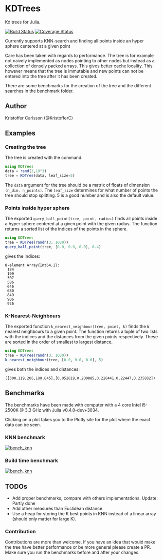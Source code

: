 # KDTrees

Kd trees for Julia.

[![Build Status](https://travis-ci.org/KristofferC/KDTrees.jl.svg?branch=master)](https://travis-ci.org/KristofferC/KDTrees.jl) [![Coverage Status](https://coveralls.io/repos/KristofferC/KDTrees.jl/badge.svg)](https://coveralls.io/r/KristofferC/KDTrees.jl)

Currently supports KNN-search and finding all points inside an hyper sphere centered at a given point

Care has been taken with regards to performance. The tree is for example not naively implemented as nodes pointing to other nodes but instead as a collection of densely packed arrays. This gives better cache locality. This
however means that the tree is immutable and new points can not be entered into the tree after it has been created.

There are some benchmarks for the creation of the tree and the different searches in the benchmark folder. 

## Author
Kristoffer Carlsson (@KristofferC)

## Examples

### Creating the tree

The tree is created with the command:
```julia
using KDTrees
data = rand(3,10^3)
tree = KDTree(data, leaf_size=5)
```
The `data` argument for the tree should be a matrix of floats of dimension `(n_dim, n_points)`. The `leaf_size` determines for what number of points the tree should stop splitting. 5 is a good number and is also the default value.

### Points inside hyper sphere

The exported `query_ball_point(tree, point, radius)` finds all points inside a hyper sphere centered at a given point with the given radius. The function
returns a sorted list of the indices of the points in the sphere.

```julia
using KDTrees
tree = KDTree(randn(3, 1000))
query_ball_point(tree, [0.0, 0.0, 0.0], 0.4)
```
gives the indices:
```
8-element Array{Int64,1}:
 184
 199
 307
 586
 646
 680
 849
 906
 926
```

### K-Nearest-Neighbours

The exported function `k_nearest_neighbour(tree, point, k)` finds the *k* nearest neighbours to a given point. The function returns a tuple of two lists with the indices and the distances from the given points respectively. These are sorted in the order of smallest to largest distance.

```julia
using KDTrees
tree = KDTree(randn(3, 1000))
k_nearest_neighbour(tree, [0.0, 0.0, 0.0], 5)
```
gives both the indices and distances:
```
([300,119,206,180,845],[0.052019,0.200885,0.220441,0.22447,0.235882])
```

## Benchmarks

The benchmarks have been made with computer with a 4 core Intel i5-2500K @ 3.3 GHz with Julia v0.4.0-dev+3034.

Clicking on a plot takes you to the Plotly site for the plot where the exact data can be seen.

### KNN benchmark

[![bench_knn](https://plot.ly/~kcarlsson89/346.png)](https://plot.ly/~kcarlsson89/346/)

### Build time benchmark

[![bench_knn](https://plot.ly/~kcarlsson89/168.png)](https://plot.ly/~kcarlsson89/168/)

## TODOs
* Add proper benchmarks, compare with others implementations. Update: Partly done
* Add other measures than Euclidean distance.
* Use a heap for storing the K best points in KNN instead of a linear array (should only matter for large K).

### Contribution

Contributions are more than welcome. If you have an idea that would make the tree have better 
performance or be more general please create a PR. Make sure you run the benchmarks before and
after your changes.
